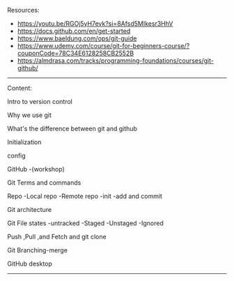 Resources:
- https://youtu.be/RGOj5yH7evk?si=8Afsd5MIkesr3HhV
- https://docs.github.com/en/get-started
- https://www.baeldung.com/ops/git-guide
- https://www.udemy.com/course/git-for-beginners-course/?couponCode=78C34E6128258CB2552B
- https://almdrasa.com/tracks/programming-foundations/courses/git-github/

---
Content:

Intro to version control

Why we use git

What's the difference between git and github

Initialization

config

GitHub
    -(workshop)

Git Terms and commands

Repo
    -Local repo
    -Remote repo
    -init
    -add and commit

Git architecture

Git File states 
    -untracked
    -Staged
    -Unstaged
    -Ignored 

Push ,Pull ,and Fetch and git clone 

Git Branching-merge

GitHub desktop

---
